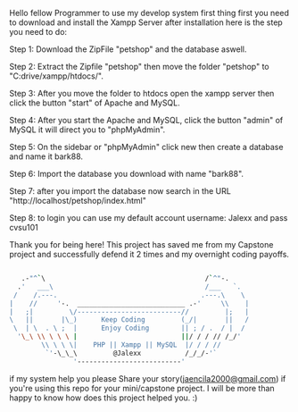 Hello fellow Programmer to use my develop system first thing first you need to download and install the Xampp Server after installation here is the step you need to do:

Step 1: Download the ZipFile "petshop" and the database aswell.

Step 2: Extract the Zipfile "petshop" then move the folder "petshop" to "C:drive/xampp/htdocs/".

Step 3: After you move the folder to htdocs open the xampp server then click the button "start" of Apache and MySQL.

Step 4: After you start the Apache and MySQL, click the button "admin" of MySQL it will direct you to "phpMyAdmin".

Step 5: On the sidebar or "phpMyAdmin" click new then create a database and name it bark88.

Step 6: Import the database you download with name "bark88".

Step 7: after you import the database now search in the URL "http://localhost/petshop/index.html"

Step 8: to login you can use my default account username: Jalexx and pass cvsu101

Thank you for being here! This project has saved me from my Capstone project and successfully defend it 2 times and my overnight coding payoffs.

```bash

   .-"^`\                                        /`^"-.
  .'   ___\                                      /___   `.
 /    /.---.                                    .---.\    \
|    //     '-.  ___________________________ .-'     \\    |
|   ;|         \/--------------------------//         |;   |
\   ||       |\_)      Keep Coding         (_/|       ||   /
 \  | \  . \ ;  |      Enjoy Coding        || ; / .  / |  /
  '\_\ \\ \ \ \ |                          ||/ / / // /_/'
        \\ \ \ \|    PHP || Xampp || MySQL  |/ / / //
         `'-\_\_\         @Jalexx           /_/_/-'`
                '--------------------------'                                  


```
                   

if my system help you please Share your story(jaencila2000@gmail.com) if you're using this repo for your mini/capstone project. I will be more than happy to know how does this project helped you. :)
